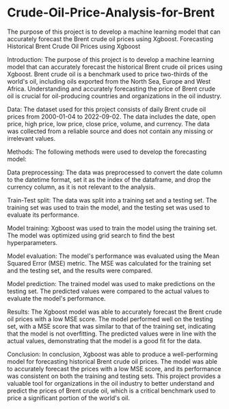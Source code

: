 # Crude-Oil-Price-Analysis-for-Brent
The purpose of this project is to develop a machine learning model that can accurately forecast the Brent crude oil prices using Xgboost. Forecasting Historical Brent Crude Oil Prices using Xgboost

Introduction: The purpose of this project is to develop a machine learning model that can accurately forecast the historical Brent crude oil prices using Xgboost. Brent crude oil is a benchmark used to price two-thirds of the world's oil, including oils exported from the North Sea, Europe and West Africa. Understanding and accurately forecasting the price of Brent crude oil is crucial for oil-producing countries and organizations in the oil industry.

Data: The dataset used for this project consists of daily Brent crude oil prices from 2000-01-04 to 2022-09-02. The data includes the date, open price, high price, low price, close price, volume, and currency. The data was collected from a reliable source and does not contain any missing or irrelevant values.

Methods: The following methods were used to develop the forecasting model:

Data preprocessing: The data was preprocessed to convert the date column to the datetime format, set it as the index of the dataframe, and drop the currency column, as it is not relevant to the analysis.

Train-Test split: The data was split into a training set and a testing set. The training set was used to train the model, and the testing set was used to evaluate its performance.

Model training: Xgboost was used to train the model using the training set. The model was optimized using grid search to find the best hyperparameters.

Model evaluation: The model's performance was evaluated using the Mean Squared Error (MSE) metric. The MSE was calculated for the training set and the testing set, and the results were compared.

Model prediction: The trained model was used to make predictions on the testing set. The predicted values were compared to the actual values to evaluate the model's performance.

Results: The Xgboost model was able to accurately forecast the Brent crude oil prices with a low MSE score. The model performed well on the testing set, with a MSE score that was similar to that of the training set, indicating that the model is not overfitting. The predicted values were in line with the actual values, demonstrating that the model is a good fit for the data.

Conclusion: In conclusion, Xgboost was able to produce a well-performing model for forecasting historical Brent crude oil prices. The model was able to accurately forecast the prices with a low MSE score, and its performance was consistent on both the training and testing sets. This project provides a valuable tool for organizations in the oil industry to better understand and predict the prices of Brent crude oil, which is a critical benchmark used to price a significant portion of the world's oil.
